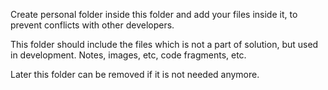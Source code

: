 Create personal folder inside this folder and add your files inside it,
to prevent conflicts with other developers.

This folder should include the files which is not a part of solution,
but used in development. Notes, images, etc, code fragments, etc.

Later this folder can be removed if it is not needed anymore.